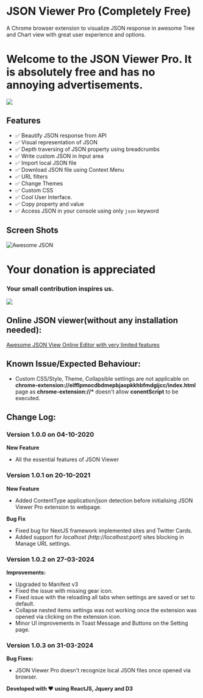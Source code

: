 # JSON Viewer Pro (Completely Free)

A Chrome browser extension to visualize JSON response in awesome Tree and Chart view with great user experience and options.


# Welcome to the JSON Viewer Pro. It is absolutely free and has no annoying advertisements.

[![](https://raw.githubusercontent.com/rbrahul/Awesome-JSON-Viewer/master/chrome-web-store.png)](https://chrome.google.com/webstore/detail/json-viewer-pro/eifflpmocdbdmepbjaopkkhbfmdgijcc)




## Features

* ✅ Beautify JSON response from API
* ✅ Visual representation of JSON
* ✅ Depth traversing of JSON property using breadcrumbs
* ✅ Write custom JSON in Input area
* ✅ Import local JSON file
* ✅ Download JSON file using Context Menu
* ✅ URL filters
* ✅ Change Themes
* ✅ Custom CSS
* ✅ Cool User Interface.
* ✅ Copy property and value
* ✅ Access JSON in your console using only `json` keyword

## Screen Shots
![Awesome JSON](https://raw.githubusercontent.com/rbrahul/Awesome-JSON/master/awesome-json-slideshow.gif "Awesome JSON an awesome Chrome extension to assist development")

# Your donation is appreciated

### Your small contribution inspires us.

[![](https://www.paypalobjects.com/en_US/DK/i/btn/btn_donateCC_LG.gif)](https://www.paypal.com/donate?hosted_button_id=VQLQGCRJAAF3L)



## Online JSON viewer(without any installation needed):
[Awesome JSON View Online Editor with very limited features](https://rbrahul.github.io/Awesome-JSON-Viewer/# "Awesome JSON Viewer")



## Known Issue/Expected Behaviour:

 * Custom CSS/Style, Theme, Collapsible settings are not applicable on **chrome-extension://eifflpmocdbdmepbjaopkkhbfmdgijcc/index.html** page as **chrome-extension://\*** doesn't allow **conentScript** to be executed.



## Change Log:

### Version 1.0.0 on  04-10-2020
**New Feature**
  - All the essential features of JSON Viewer

### Version 1.0.1 on  20-10-2021
**New Feature**
  - Added ContentType application/json detection before initialising JSON Viewer Pro extension to webpage.

**Bug Fix**
- Fixed bug for NextJS framework implemented sites and Twitter Cards.
- Added support for *localhost (http://localhost:port)* sites blocking in Manage URL settings.

### Version 1.0.2 on 27-03-2024

**Improvements:**
- Upgraded to Manifest v3
- Fixed the issue with missing gear icon.
- Fixed issue with the reloading all tabs when settings are saved or set to default.
- Collapse nested items settings was not working once the extension was opened via clicking on the extension icon.
- Minor UI improvements in Toast Message and Buttons on the Setting page.

### Version 1.0.3 on 31-03-2024

**Bug Fixes:**
- JSON Viewer Pro doesn't recognize local JSON files once opened via browser.

**Developed with ♥ using ReactJS, Jquery and D3**
